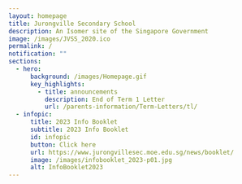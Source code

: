 ```yaml
---
layout: homepage
title: Jurongville Secondary School
description: An Isomer site of the Singapore Government
image: /images/JVSS_2020.ico
permalink: /
notification: ""
sections:
  - hero:
      background: /images/Homepage.gif
      key_highlights:
        - title: announcements
          description: End of Term 1 Letter
          url: /parents-information/Term-Letters/tl/
  - infopic:
      title: 2023 Info Booklet
      subtitle: 2023 Info Booklet
      id: infopic
      button: Click here
      url: https://www.jurongvillesec.moe.edu.sg/news/booklet/
      image: /images/infobooklet_2023-p01.jpg
      alt: InfoBooklet2023
---
```

